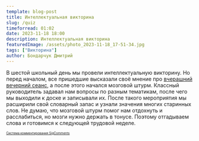```yaml
---
template: blog-post
title: Интеллектуальная викторина
slug: /quiz
timeforread: 01:02
date: 2023-11-18 18:00
description: Интеллектуальная викторина
featuredImage: /assets/photo_2023-11-18_17-51-34.jpg
tags: ["Викторина"]
author: Бондарчук Дмитрий
---
```

В шестой школьный день мы провели интеллектуальную викторину. Но перед началом, все пришедшие высказали своё мнение про [вчерашний вечерний сеанс](https://blog-10a.netlify.app/cinema-k), а после этого начался мозговой штурм. Классный руководитель задавал нам вопросы по разным тематикам, после чего мы выходили к доске и записывали их. После такого мероприятия мы расширили свой словарный запас и узнали значения многих старинных слов. Не думаю, что мозговой штурм помог нам отдохнуть и расслабиться, но мозги нужно держать в тонусе. Поэтому отгадываем слова и готовимся к следующей трудовой неделе.

<div id="sigCommentsBlock"></div>
	<a href="http://sigcomments.com" style="font-size: 0.6em;">Система комментирования SigComments</a>
	<script type="text/javascript">
		(function(){
			var host_id = '7248';
			var script = document.createElement('script');
			script.type = 'text/javascript';
			script.async = true;
			script.src = '//sigcomments.com/chat/?host_id='+host_id;
			var ss = document.getElementsByTagName('script')[0]; 
			ss.parentNode.insertBefore(script, ss);
		})();
	</script>
